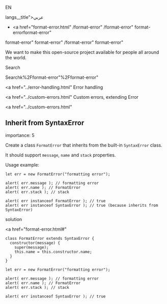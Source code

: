 EN

langs\_\_title">عربي</span></a>

-   <a href="format-error.html"
    /format-error"
    /format-error"
    format-errorformat-error"

<!-- -->

format-error"
format-error"
/format-error"
format-error"

We want to make this open-source project available for people all around the world.

Search

Searchk%2Fformat-error"%2Fformat-error" </a>

<a href="../error-handling.html" Error handling</span></a>

<a href="../custom-errors.html" Custom errors, extending Error</span></a>

<a href="../custom-errors.html"

## Inherit from SyntaxError

<span class="task__importance" title="How important is the task, from 1 to 5">importance: 5</span>

Create a class `FormatError` that inherits from the built-in `SyntaxError` class.

It should support `message`, `name` and `stack` properties.

Usage example:

    let err = new FormatError("formatting error");

    alert( err.message ); // formatting error
    alert( err.name ); // FormatError
    alert( err.stack ); // stack

    alert( err instanceof FormatError ); // true
    alert( err instanceof SyntaxError ); // true (because inherits from SyntaxError)

solution

<a href="format-error.html#"
<a href="format-error.html#" class="toolbar__button toolbar__button_edit" title="open in sandbox"></a>

    class FormatError extends SyntaxError {
      constructor(message) {
        super(message);
        this.name = this.constructor.name;
      }
    }

    let err = new FormatError("formatting error");

    alert( err.message ); // formatting error
    alert( err.name ); // FormatError
    alert( err.stack ); // stack

    alert( err instanceof SyntaxError ); // true
